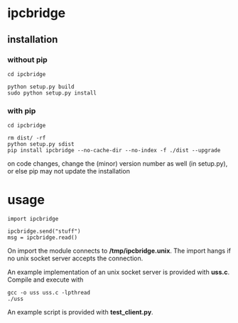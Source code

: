 # ipcbridge

## installation


### without pip
```
cd ipcbridge

python setup.py build
sudo python setup.py install
```

### with pip

```
cd ipcbridge

rm dist/ -rf
python setup.py sdist
pip install ipcbridge --no-cache-dir --no-index -f ./dist --upgrade
```

on code changes, change the (minor) version number as well (in setup.py), or else pip may not update the installation


# usage

```
import ipcbridge

ipcbridge.send("stuff")
msg = ipcbridge.read()
```

On import the module connects to **/tmp/ipcbridge.unix**.
The import hangs if no unix socket server accepts the connection.

An example implementation of an unix socket server is provided with **uss.c**.
Compile and execute with
```
gcc -o uss uss.c -lpthread
./uss
```

An example script is provided with **test_client.py**.
